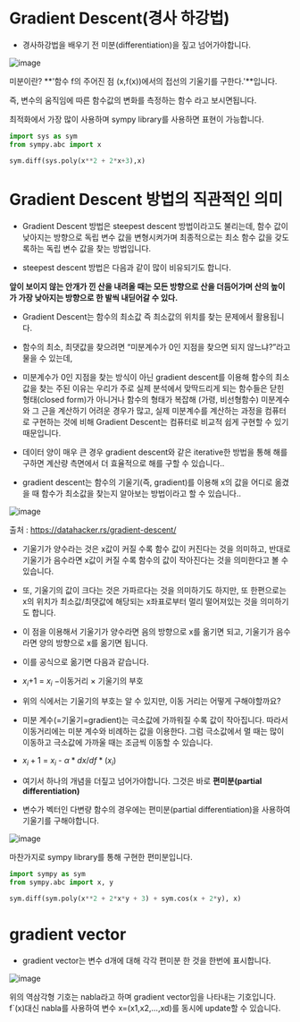 # Gradient Descent(경사 하강법)

* 경사하강법을 배우기 전 미분(differentiation)을 짚고 넘어가야합니다.

![image](https://user-images.githubusercontent.com/44185037/211506599-c9e122c9-8279-4439-8174-cb53440b7f53.png)

미분이란? **'함수 f의 주어진 점 (x,f(x))에서의 접선의 기울기를 구한다.'**입니다.

즉, 변수의 움직임에 따른 함수값의 변화를 측정하는 함수 라고 보시면됩니다.

최적화에서 가장 많이 사용하며 sympy library를 사용하면 표현이 가능합니다.

```python
import sys as sym
from sympy.abc import x

sym.diff(sys.poly(x**2 + 2*x+3),x)
```
# Gradient Descent 방법의 직관적인 의미

* Gradient Descent 방법은 steepest descent 방법이라고도 불리는데, 함수 값이 낮아지는 방향으로 독립 변수 값을 변형시켜가며 최종적으로는 최소 함수 값을 갖도록하는 독립 변수 값을 찾는 방법입니다.

* steepest descent 방법은 다음과 같이 많이 비유되기도 합니다.

**앞이 보이지 않는 안개가 낀 산을 내려올 때는 모든 방향으로 산을 더듬어가며 산의 높이가 가장 낮아지는 방향으로 한 발씩 내딛어갈 수 있다.**

* Gradient Descent는 함수의 최소값 즉 최소값의 위치를 찾는 문제에서 활용됩니다. 

* 함수의 최소, 최댓값을 찾으려면 “미분계수가 0인 지점을 찾으면 되지 않느냐?”라고 물을 수 있는데,

* 미분계수가 0인 지점을 찾는 방식이 아닌 gradient descent를 이용해 함수의 최소값을 찾는 주된 이유는 우리가 주로 실제 분석에서 맞딱드리게 되는 함수들은 닫힌 형태(closed form)가 아니거나 함수의 형태가 복잡해 (가령, 비선형함수) 미분계수와 그 근을 계산하기 어려운 경우가 많고, 실제 미분계수를 계산하는 과정을 컴퓨터로 구현하는 것에 비해 Gradient Descent는 컴퓨터로 비교적 쉽게 구현할 수 있기 때문입니다.

* 데이터 양이 매우 큰 경우 gradient descent와 같은 iterative한 방법을 통해 해를 구하면 계산량 측면에서 더 효율적으로 해를 구할 수 있습니다..

* gradient descent는 함수의 기울기(즉, gradient)를 이용해 x의 값을 어디로 옮겼을 때 함수가 최소값을 찾는지 알아보는 방법이라고 할 수 있습니다..

![image](https://user-images.githubusercontent.com/44185037/211508080-256a0432-8e8c-4aea-94fa-93ad7c362b16.png)

출처 : https://datahacker.rs/gradient-descent/

* 기울기가 양수라는 것은 x값이 커질 수록 함수 값이 커진다는 것을 의미하고, 반대로 기울기가 음수라면 x값이 커질 수록 함수의 값이 작아진다는 것을 의미한다고 볼 수 있습니다.

* 또, 기울기의 값이 크다는 것은 가파르다는 것을 의미하기도 하지만, 또 한편으로는 x의 위치가 최소값/최댓값에 해당되는 x좌표로부터 멀리 떨어져있는 것을 의미하기도 합니다.

* 이 점을 이용해서 기울기가 양수라면 음의 방향으로 x를 옮기면 되고, 기울기가 음수라면 양의 방향으로 x를 옮기면 됩니다.

* 이를 공식으로 옮기면 다음과 같습니다.

* $x_i$+1 = $x_i$ −이동거리 $×$ 기울기의 부호

* 위의 식에서는 기울기의 부호는 알 수 있지만, 이동 거리는 어떻게 구해야할까요?

* 미분 계수(=기울기=gradient)는 극소값에 가까워질 수록 값이 작아집니다. 따라서 이동거리에는 미분 계수와 비례하는 값을 이용한다. 그럼 극소값에서 멀 때는 많이 이동하고 극소값에 가까울 때는 조금씩 이동할 수 있습니다.

* $x_i+1$ = $x_i$ - $\alpha*dx/df*(x_i)$


* 여기서 하나의 개념을 더짚고 넘어가야합니다. 그것은 바로 **편미분(partial differentiation)**

* 변수가 벡터인 다변량 함수의 경우에는 편미분(partial differentiation)을 사용하여 기울기를 구해야합니다.

![image](https://user-images.githubusercontent.com/44185037/211511321-8797eb27-ee54-43e3-ab13-c0cc720f4b53.png)

마찬가지로 sympy library를 통해 구현한 편미분입니다.
```python
import sympy as sym 
from sympy.abc import x, y 

sym.diff(sym.poly(x**2 + 2*x*y + 3) + sym.cos(x + 2*y), x)
```

# gradient vector
* gradient vector는 변수 d개에 대해 각각 편미분 한 것을 한번에 표시합니다.

![image](https://user-images.githubusercontent.com/44185037/211511870-26267158-92e8-4f69-b6ef-cf458ca18d92.png)

위의 역삼각형 기호는 nabla라고 하며 gradient vector임을 나타내는 기호입니다. f`(x)대신 nabla를 사용하여 변수 x=(x1,x2,...,xd)를 동시에 update할 수 있습니다.

